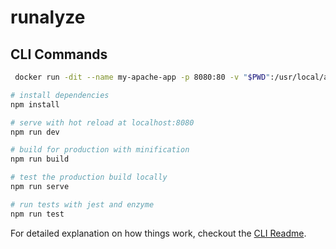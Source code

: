 # runalyze

## CLI Commands

``` bash
 docker run -dit --name my-apache-app -p 8080:80 -v "$PWD":/usr/local/apache2/htdocs/ httpd:2.4

# install dependencies
npm install

# serve with hot reload at localhost:8080
npm run dev

# build for production with minification
npm run build

# test the production build locally
npm run serve

# run tests with jest and enzyme
npm run test
```

For detailed explanation on how things work, checkout the [CLI Readme](https://github.com/developit/preact-cli/blob/master/README.md).
